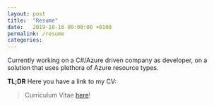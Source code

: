 ```yaml
---
layout: post
title:  "Resume"
date:   2019-10-16 00:00:00 +0100
permalink: /resume
categories: 
---
```

Currently working on a C#/Azure driven company as developer, on a solution that uses plethora of Azure resource types. 

**TL;DR** Here you have a link to my CV:
> Curriculum Vitae [here](https://www.dropbox.com/s/noenzdbm58jgyns/curriculum_ultimo_2019.pdf?dl=1)!